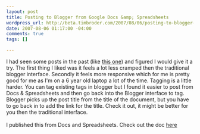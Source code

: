 ```yaml
--- 
layout: post
title: Posting to Blogger from Google Docs &amp; Spreadsheets
wordpress_url: http://beta.timbroder.com/2007/08/06/posting-to-blogger-from-google-docs-spreadsheets/
date: 2007-08-06 01:17:00 -04:00
comments: true
tags: []

---
```

I had seen some posts in the past (like <a href="http://websquirrel.blogspot.com/2006/11/post-google-docs-spreadsheetsto-your.html" title="this one">this one</a>) and figured I would give it a try.  The first thing I liked was it feels a lot less cramped then the traditional blogger interface.  Secondly it feels more responsive which for me is pretty good for me as I'm on a 6 year old laptop a lot of the time.  Tagging is a little harder.  You can tag existing tags in blogger but I found it easier to post from Docs &amp; Spreadsheets and then go back into the Blogger interface to tag.  Blogger picks up the post title from the title of the document, but you have to go back in to add the link for the title.  Check it out, it might be better for you then the traditional interface.<br /><br /> I published this from Docs and Spreadsheets.  Check out the doc <a href="http://docs.google.com/Doc?id=dgvz8bxz_18dpvcrf">here</a>
